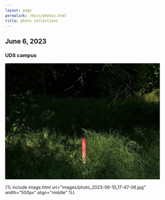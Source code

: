 ```yaml
---
layout: page
permalink: /misc/photos.html
title: photo collections
---
```

## June 6, 2023
### UDS campus
![test](images/photo_2023-06-10_17-47-06.jpg) 

{% include image.html url="images/photo_2023-06-10_17-47-06.jpg" width="500px" align="middle" %}